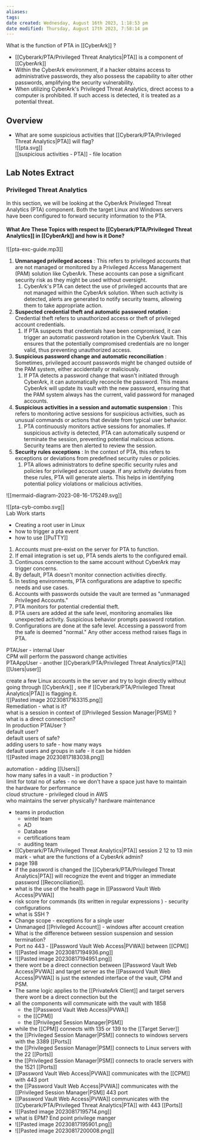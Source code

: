 ```yaml
---
aliases: 
tags: 
date created: Wednesday, August 16th 2023, 1:18:53 pm
date modified: Thursday, August 17th 2023, 7:58:14 pm
---
```

What is the function of PTA in [[CyberArk]] ?
- [[Cyberark/PTA/Privileged Threat Analytics|PTA]] is a component of [[CyberArk]] 
- Within the CyberArk environment, if a hacker obtains access to administrative passwords, they also possess the capability to alter other passwords, amplifying the security vulnerability.
- When utilizing CyberArk's Privileged Threat Analytics, direct access to a computer is prohibited. If such access is detected, it is treated as a potential threat.

## Overview

- What are some suspicious activities that [[Cyberark/PTA/Privileged Threat Analytics|PTA]] will flag?  
![[pta.svg]]  
[[suspicious activities - PTA]] - file location

## Lab Notes Extract

### Privileged Threat Analytics

In this section, we will be looking at the CyberArk Privileged Threat Analytics (PTA) component. Both the target Linux and Windows servers have been configured to forward security information to the PTA. 

#### What Are These Topics with respect to [[Cyberark/PTA/Privileged Threat Analytics]] in [[CyberArk]] and how is it Done?

![[pta-exc-guide.mp3]]
1. **Unmanaged privileged access** : This refers to privileged accounts that are not managed or monitored by a Privileged Access Management (PAM) solution like CyberArk. These accounts can pose a significant security risk as they might be used without oversight.
	1. CyberArk's PTA can detect the use of privileged accounts that are not managed within the CyberArk solution. When such activity is detected, alerts are generated to notify security teams, allowing them to take appropriate action.
2. **Suspected credential theft and automatic password rotation** : Credential theft refers to unauthorized access or theft of privileged account credentials. 
	1. If PTA suspects that credentials have been compromised, it can trigger an automatic password rotation in the CyberArk Vault. This ensures that the potentially compromised credentials are no longer valid, thus preventing unauthorized access.
3. **Suspicious password change and automatic reconciliation** : Sometimes, privileged account passwords might be changed outside of the PAM system, either accidentally or maliciously.
	1. If PTA detects a password change that wasn't initiated through CyberArk, it can automatically reconcile the password. This means CyberArk will update its vault with the new password, ensuring that the PAM system always has the current, valid password for managed accounts.
4. **Suspicious activities in a session and automatic suspension** : This refers to monitoring active sessions for suspicious activities, such as unusual commands or actions that deviate from typical user behavior.
	1. PTA continuously monitors active sessions for anomalies. If suspicious activity is detected, PTA can automatically suspend or terminate the session, preventing potential malicious actions. Security teams are then alerted to review the session.
5. **Security rules exceptions** : In the context of PTA, this refers to exceptions or deviations from predefined security rules or policies.
	1. PTA allows administrators to define specific security rules and policies for privileged account usage. If any activity deviates from these rules, PTA will generate alerts. This helps in identifying potential policy violations or malicious activities.

![[mermaid-diagram-2023-08-16-175249.svg]]

![[pta-cyb-combo.svg]]  
Lab Work starts  

- Creating a root user in Linux
- how to trigger a pta event
- how to use [[PuTTY]] 
1. Accounts must pre-exist on the server for PTA to function.
2. If email integration is set up, PTA sends alerts to the configured email.
3. Continuous connection to the same account without CyberArk may trigger concerns.
4. By default, PTA doesn't monitor connection activities directly.
5. In testing environments, PTA configurations are adaptive to specific needs and use cases.
6. Accounts with passwords outside the vault are termed as "unmanaged Privileged Accounts."
7. PTA monitors for potential credential theft.
8. PTA users are added at the safe level, monitoring anomalies like unexpected activity. Suspicious behavior prompts password rotation.
9. Configurations are done at the safe level. Accessing a password from the safe is deemed "normal." Any other access method raises flags in PTA.

PTAUser - internal User  
CPM will perform the password change activities  
PTAAppUser - another [[Cyberark/PTA/Privileged Threat Analytics|PTA]] [[Users|user]]

create a few Linux accounts in the server and try to login directly without going through [[CyberArk]] , see if [[Cyberark/PTA/Privileged Threat Analytics|PTA]] is flagging it.  
![[Pasted image 20230817163315.png]]  
Remediation - what is it?  
what is a session in context of [[Privileged Session Manager|PSM]] ?  
what is a direct connection?  
In production PTAUser ?  
default user?  
default users of safe?  
adding users to safe - how many ways  
default users and groups in safe - it can be hidden  
![[Pasted image 20230817183038.png]]

automation - adding [[Users]]  
how many safes in a vault - in production ?  
limit for total no of safes - no we don't have a space just have to maintain the hardware for performance  
cloud structure - privileged cloud in AWS  
who maintains the server physically? hardware maintenance  
- teams in production 
	- wintel team
	- AD
	- Database
	- certifications team
	- auditing team
- [[Cyberark/PTA/Privileged Threat Analytics|PTA]] session 2 12 to 13 min mark - what are the functions of a CyberArk admin?
- page 198
- if the password is changed the [[Cyberark/PTA/Privileged Threat Analytics|PTA]] will recognize the event and trigger an immediate password [[Reconciliation]].
- what is the use of the health page in [[Password Vault Web Access|PVWA]] 
- risk score for commands (its written in regular expressions ) - security configurations 
- what is SSH ? 
- Change scope - exceptions for a single user
- Unmanaged [[Privileged Account]] - windows after account creation 
- What is the difference between session suspension and session termination?
- Port no 443 - [[Password Vault Web Access|PVWA]] between [[CPM]] 
- ![[Pasted image 20230817194936.png]]
- ![[Pasted image 20230817194951.png]]
- there wont be a direct connection between [[Password Vault Web Access|PVWA]] and target server as the [[Password Vault Web Access|PVWA]] is just the extended interface of the vault, CPM and PSM.
- The same logic applies to the [[PrivateArk Client]] and target servers there wont be a direct connection but the 
- all the components will communicate with the vault with 1858
	- the [[Password Vault Web Access|PVWA]] 
	- the [[CPM]] 
	- the [[Privileged Session Manager|PSM]] 
- while the [[CPM]] connects with 135 or 139 to the [[Target Server]] 
- the [[Privileged Session Manager|PSM]] connects to windows servers with the 3389 [[Ports]] 
- the [[Privileged Session Manager|PSM]] connects to Linux servers with the 22 [[Ports]] 
- the [[Privileged Session Manager|PSM]] connects to oracle servers with the 1521 [[Ports]] 
- [[Password Vault Web Access|PVWA]] communicates with the [[CPM]] with 443 port
- the [[Password Vault Web Access|PVWA]] communicates with the [[Privileged Session Manager|PSM]] 443 port
- [[Password Vault Web Access|PVWA]] communicates with the [[Cyberark/PTA/Privileged Threat Analytics|PTA]] with 443 [[Ports]] 
- ![[Pasted image 20230817195714.png]]
- what is EPM? End point privilege manger 
- ![[Pasted image 20230817195901.png]]
- ![[Pasted image 20230817200008.png]]